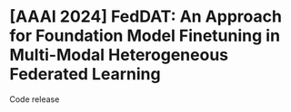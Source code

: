 # [AAAI 2024] FedDAT: An Approach for Foundation Model Finetuning in Multi-Modal Heterogeneous Federated Learning
Code release
